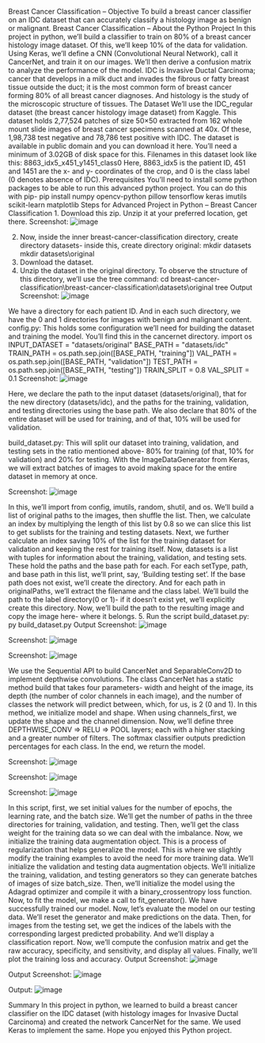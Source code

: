 Breast Cancer Classification – Objective
To build a breast cancer classifier on an IDC dataset that can accurately classify a histology image as benign or malignant.
Breast Cancer Classification – About the Python Project
In this project in python, we’ll build a classifier to train on 80% of a breast cancer histology image dataset. Of this, we’ll keep 10% of the data for validation. Using Keras, we’ll define a CNN (Convolutional Neural Network), call it CancerNet, and train it on our images. We’ll then derive a confusion matrix to analyze the performance of the model.
IDC is Invasive Ductal Carcinoma; cancer that develops in a milk duct and invades the fibrous or fatty breast tissue outside the duct; it is the most common form of breast cancer forming 80% of all breast cancer diagnoses. And histology is the study of the microscopic structure of tissues.
The Dataset
We’ll use the IDC_regular dataset (the breast cancer histology image dataset) from Kaggle. This dataset holds 2,77,524 patches of size 50×50 extracted from 162 whole mount slide images of breast cancer specimens scanned at 40x. Of these, 1,98,738 test negative and 78,786 test positive with IDC. The dataset is available in public domain and you can download it here. You’ll need a minimum of 3.02GB of disk space for this.
Filenames in this dataset look like this:
8863_idx5_x451_y1451_class0
Here, 8863_idx5 is the patient ID, 451 and 1451 are the x- and y- coordinates of the crop, and 0 is the class label (0 denotes absence of IDC).
Prerequisites
You’ll need to install some python packages to be able to run this advanced python project. You can do this with pip-
pip install numpy opencv-python pillow tensorflow keras imutils scikit-learn matplotlib
Steps for Advanced Project in Python – Breast Cancer Classification
1. Download this zip. Unzip it at your preferred location, get there.
Screenshot:
![image](https://github.com/varshiniargula/Breast-Cancer-Classification/assets/133252654/2d03f3e0-b8ff-49a2-8acd-bc4df28dd684)

2. Now, inside the inner breast-cancer-classification directory, create directory datasets- inside this, create directory original:
mkdir datasets
mkdir datasets\original
3. Download the dataset.
4. Unzip the dataset in the original directory. To observe the structure of this directory, we’ll use the tree command:
cd breast-cancer-classification\breast-cancer-classification\datasets\original
tree
Output Screenshot:
![image](https://github.com/varshiniargula/Breast-Cancer-Classification/assets/133252654/6176647c-0aca-48b4-8854-c594758cad0b)

We have a directory for each patient ID. And in each such directory, we have the 0 and 1 directories for images with benign and malignant content.
config.py:
This holds some configuration we’ll need for building the dataset and training the model. You’ll find this in the cancernet directory.
import os
INPUT_DATASET = "datasets/original"
BASE_PATH = "datasets/idc"
TRAIN_PATH = os.path.sep.join([BASE_PATH, "training"])
VAL_PATH = os.path.sep.join([BASE_PATH, "validation"])
TEST_PATH = os.path.sep.join([BASE_PATH, "testing"])
TRAIN_SPLIT = 0.8
VAL_SPLIT = 0.1
Screenshot:
![image](https://github.com/varshiniargula/Breast-Cancer-Classification/assets/133252654/18bf5c98-cf84-4328-95eb-09409dd11d25)

Here, we declare the path to the input dataset (datasets/original), that for the new directory (datasets/idc), and the paths for the training, validation, and testing directories using the base path. We also declare that 80% of the entire dataset will be used for training, and of that, 10% will be used for validation.

build_dataset.py:
This will split our dataset into training, validation, and testing sets in the ratio mentioned above- 80% for training (of that, 10% for validation) and 20% for testing. With the ImageDataGenerator from Keras, we will extract batches of images to avoid making space for the entire dataset in memory at once.

Screenshot:
![image](https://github.com/varshiniargula/Breast-Cancer-Classification/assets/133252654/8747c9b3-3aa8-408d-b558-fcb54e0b66b2)

In this, we’ll import from config, imutils, random, shutil, and os. We’ll build a list of original paths to the images, then shuffle the list. Then, we calculate an index by multiplying the length of this list by 0.8 so we can slice this list to get sublists for the training and testing datasets. Next, we further calculate an index saving 10% of the list for the training dataset for validation and keeping the rest for training itself.
Now, datasets is a list with tuples for information about the training, validation, and testing sets. These hold the paths and the base path for each. For each setType, path, and base path in this list, we’ll print, say, ‘Building testing set’. If the base path does not exist, we’ll create the directory. And for each path in originalPaths, we’ll extract the filename and the class label. We’ll build the path to the label directory(0 or 1)- if it doesn’t exist yet, we’ll explicitly create this directory. Now, we’ll build the path to the resulting image and copy the image here- where it belongs.
5. Run the script build_dataset.py:
py build_dataset.py
Output Screenshot:
![image](https://github.com/varshiniargula/Breast-Cancer-Classification/assets/133252654/c3612712-74f3-4b23-9c79-9fa2c556353a)


Screenshot:
![image](https://github.com/varshiniargula/Breast-Cancer-Classification/assets/133252654/10981d32-517c-4a94-a656-ee58ca36b55a)

Screenshot:
![image](https://github.com/varshiniargula/Breast-Cancer-Classification/assets/133252654/cc42c388-8157-49f5-ad89-bf6330c70664)

We use the Sequential API to build CancerNet and SeparableConv2D to implement depthwise convolutions. The class CancerNet has a static method build that takes four parameters- width and height of the image, its depth (the number of color channels in each image), and the number of classes the network will predict between, which, for us, is 2 (0 and 1).
In this method, we initialize model and shape. When using channels_first, we update the shape and the channel dimension.
Now, we’ll define three DEPTHWISE_CONV => RELU => POOL layers; each with a higher stacking and a greater number of filters. The softmax classifier outputs prediction percentages for each class. In the end, we return the model.

Screenshot:
![image](https://github.com/varshiniargula/Breast-Cancer-Classification/assets/133252654/e69734b4-a84e-4af8-9ec1-b707999b08d2)

Screenshot:
![image](https://github.com/varshiniargula/Breast-Cancer-Classification/assets/133252654/86cccd3d-e9bf-4f7e-80cd-47ab33b43e85)

Screenshot:
![image](https://github.com/varshiniargula/Breast-Cancer-Classification/assets/133252654/333fbbae-6c31-4e60-b5c7-5e7df13e5f2f)

In this script, first, we set initial values for the number of epochs, the learning rate, and the batch size. We’ll get the number of paths in the three directories for training, validation, and testing. Then, we’ll get the class weight for the training data so we can deal with the imbalance.
Now, we initialize the training data augmentation object. This is a process of regularization that helps generalize the model. This is where we slightly modify the training examples to avoid the need for more training data. We’ll initialize the validation and testing data augmentation objects.
We’ll initialize the training, validation, and testing generators so they can generate batches of images of size batch_size. Then, we’ll initialize the model using the Adagrad optimizer and compile it with a binary_crossentropy loss function. Now, to fit the model, we make a call to fit_generator().
We have successfully trained our model. Now, let’s evaluate the model on our testing data. We’ll reset the generator and make predictions on the data. Then, for images from the testing set, we get the indices of the labels with the corresponding largest predicted probability. And we’ll display a classification report.
Now, we’ll compute the confusion matrix and get the raw accuracy, specificity, and sensitivity, and display all values. Finally, we’ll plot the training loss and accuracy.
Output Screenshot:
![image](https://github.com/varshiniargula/Breast-Cancer-Classification/assets/133252654/13db5fc7-d34b-4315-af5f-f71a0b392cc6)

Output Screenshot:
![image](https://github.com/varshiniargula/Breast-Cancer-Classification/assets/133252654/9b72c65a-d835-476b-8a89-020813b7b433)

Output:
![image](https://github.com/varshiniargula/Breast-Cancer-Classification/assets/133252654/3bd16746-6ff7-4c73-ae4e-905f1958139f)

Summary
In this project in python, we learned to build a breast cancer classifier on the IDC dataset (with histology images for Invasive Ductal Carcinoma) and created the network CancerNet for the same. We used Keras to implement the same. Hope you enjoyed this Python project.

